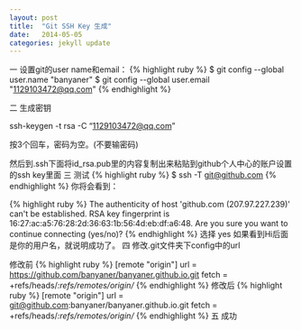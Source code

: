 ```yaml
---
layout: post
title:  "Git SSH Key 生成"
date:   2014-05-05 
categories: jekyll update
---
```

一 设置git的user name和email：
{% highlight ruby %}
$ git config --global user.name "banyaner"
$ git config --global user.email "1129103472@qq.com"
{% endhighlight %}
 
二 生成密钥
 
ssh-keygen -t rsa -C “1129103472@qq.com”
 
 按3个回车，密码为空。(不要输密码)
 
然后到.ssh下面将id_rsa.pub里的内容复制出来粘贴到github个人中心的账户设置的ssh key里面
三 测试
{% highlight ruby %}
$ ssh -T git@github.com
{% endhighlight %}
你将会看到：

  {% highlight ruby %}
  The authenticity of host 'github.com (207.97.227.239)' can't be established.
    RSA key fingerprint is 16:27:ac:a5:76:28:2d:36:63:1b:56:4d:eb:df:a6:48.
    Are you sure you want to continue connecting (yes/no)?
{% endhighlight %}
选择 yes
如果看到Hi后面是你的用户名，就说明成功了。
四 修改.git文件夹下config中的url

修改前
{% highlight ruby %}
    [remote "origin"]
    url = https://github.com/banyaner/banyaner.github.io.git
    fetch = +refs/heads/*:refs/remotes/origin/*
 {% endhighlight %}
修改后
{% highlight ruby %}
    [remote "origin"]
    url = git@github.com:banyaner/banyaner.github.io.git
    fetch = +refs/heads/*:refs/remotes/origin/*
{% endhighlight %}
五 成功
